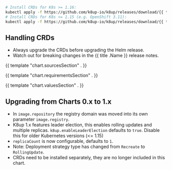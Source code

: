 ```bash
# Install CRDs for K8s >= 1.16:
kubectl apply -f https://github.com/k8up-io/k8up/releases/download/{{ template "chart.appVersion" . }}/k8up-crd.yaml
# Install CRDs for K8s <= 1.15 (e.g. OpenShift 3.11):
kubectl apply -f https://github.com/k8up-io/k8up/releases/download/{{ template "chart.appVersion" . }}/k8up-crd-legacy.yaml
```

<!---
The README.md file is automatically generated with helm-docs!

Edit the README.gotmpl.md template instead.
-->

## Handling CRDs

* Always upgrade the CRDs before upgrading the Helm release.
* Watch out for breaking changes in the {{ title .Name }} release notes.

{{ template "chart.sourcesSection" . }}

{{ template "chart.requirementsSection" . }}
<!---
The values below are generated with helm-docs!

Document your changes in values.yaml and let `make docs:helm` generate this section.
-->
{{ template "chart.valuesSection" . }}

## Upgrading from Charts 0.x to 1.x

* In `image.repository` the registry domain was moved into its own parameter `image.registry`.
* K8up 1.x features leader election, this enables rolling updates and multiple replicas.
  `k8up.enableLeaderElection` defaults to `true`. Disable this for older Kubernetes versions (<= 1.15)
* `replicaCount` is now configurable, defaults to `1`.
* Note: Deployment strategy type has changed from `Recreate` to `RollingUpdate`.
* CRDs need to be installed separately, they are no longer included in this chart.
